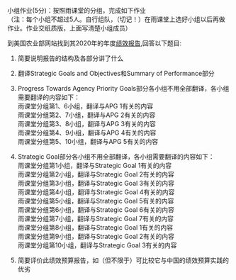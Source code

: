 小组作业(5分)：按照雨课堂的分组，完成如下作业  
（注：每个小组不超过5人。自行组队，（切记！）在雨课堂上选好小组以后再做作业。作业交纸质版，上面写清楚小组成员）  
  
到美国农业部网站找到其2020年的年度[绩效报告](https://www.usda.gov/sites/default/files/documents/fy2020-apr.pdf),回答以下题目:  
  
1. 简要说明报告的结构及各部分讲了什么  
2. 翻译Strategic Goals and Objectives和Summary of Performance部分  
3. Progress Towards Agency Priority Goals部分各小组不用全部翻译，各小组需要翻译的内容如下：  
雨课堂分组第1、6小组，翻译与APG 1有关的内容  
雨课堂分组第2、7小组，翻译与APG 2有关的内容  
雨课堂分组第3、8小组，翻译与APG 3有关的内容  
雨课堂分组第4、9小组，翻译与APG 4有关的内容  
雨课堂分组第5、10小组，翻译与APG 5有关的内容  
  
4. Strategic Goal部分各小组不用全部翻译，各小组需要翻译的内容如下：  
雨课堂分组第1小组，翻译与Strategic Goal 1有关的内容  
雨课堂分组第2小组，翻译与Strategic Goal 2有关的内容  
雨课堂分组第3小组，翻译与Strategic Goal 3有关的内容  
雨课堂分组第4小组，翻译与Strategic Goal 4有关的内容  
雨课堂分组第5小组，翻译与Strategic Goal 5有关的内容  
雨课堂分组第6小组，翻译与Strategic Goal 6有关的内容  
雨课堂分组第7小组，翻译与Strategic Goal 7有关的内容  
雨课堂分组第8小组，翻译与Strategic Goal 1有关的内容  
雨课堂分组第9小组，翻译与Strategic Goal 2有关的内容  
雨课堂分组第10小组，翻译与Strategic Goal 3有关的内容   
  
5. 简要评价此绩效预算报告，如（但不限于）可比较它与中国的绩效预算实践的优劣  
